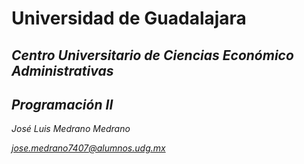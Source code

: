 # Universidad de Guadalajara

## *Centro Universitario de Ciencias Económico Administrativas*

## *Programación II*

*José Luis Medrano Medrano*

*jose.medrano7407@alumnos.udg.mx*
